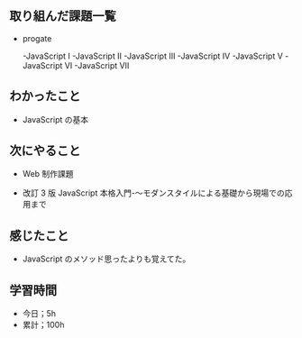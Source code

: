 ## 取り組んだ課題一覧

- progate

  -JavaScript Ⅰ
  -JavaScript Ⅱ
  -JavaScript Ⅲ
  -JavaScript Ⅳ
  -JavaScript Ⅴ
  -JavaScript Ⅵ
  -JavaScript Ⅶ

## わかったこと

- JavaScript の基本

## 次にやること

- Web 制作課題

- 改訂 3 版 JavaScript 本格入門-～モダンスタイルによる基礎から現場での応用まで

## 感じたこと

- JavaScript のメソッド思ったよりも覚えてた。

## 学習時間

- 今日；5h
- 累計；100h
